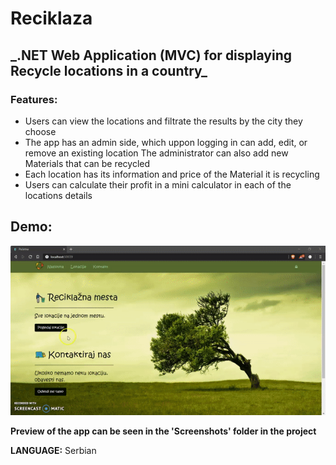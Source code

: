 # Reciklaza

## **_.NET Web Application (MVC) for displaying Recycle locations in a country**_

### Features:
- Users can view the locations and filtrate the results by the city they choose
- The app has an admin side, which uppon logging in can add, edit, or remove an existing location
The administrator can also add new Materials that can be recycled
- Each location has its information and price of the Material it is recycling
- Users can calculate their profit in a mini calculator in each of the locations details

## Demo:
![](demo.gif)

**Preview of the app can be seen in the 'Screenshots' folder in the project**

**LANGUAGE:** Serbian
